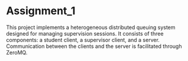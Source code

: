 # Assignment_1

This project implements a heterogeneous distributed queuing system designed for managing supervision sessions. It consists of three components: a student client, a supervisor client, and a server. Communication between the clients and the server is facilitated through ZeroMQ.
